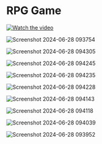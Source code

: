 <h1>RPG Game</h1>

[![Watch the video](https://github.com/ShwetankSingh123/RPGGame-KnightFight/assets/74751132/89494ff8-f8c3-4dc4-99f4-aeba8ebbaa39)](https://www.youtube.com/watch?v=BqAf5eq9eLo)


![Screenshot 2024-06-28 093754](https://github.com/ShwetankSingh123/RPGGame-KnightFight/assets/74751132/9a4b22d8-3758-4f7e-8dda-cbe946895a16)

![Screenshot 2024-06-28 094305](https://github.com/ShwetankSingh123/RPGGame-KnightFight/assets/74751132/63e126c7-e442-4dfb-b2e3-843aa41f52c1)

![Screenshot 2024-06-28 094245](https://github.com/ShwetankSingh123/RPGGame-KnightFight/assets/74751132/022478ff-aea6-4613-8353-6f61bc397023)

![Screenshot 2024-06-28 094235](https://github.com/ShwetankSingh123/RPGGame-KnightFight/assets/74751132/e472b936-2e15-4693-a1ce-f4cf9aa8e36e)

![Screenshot 2024-06-28 094228](https://github.com/ShwetankSingh123/RPGGame-KnightFight/assets/74751132/4eb3c5df-e23a-4b6e-95ab-700c936ed32e)

![Screenshot 2024-06-28 094143](https://github.com/ShwetankSingh123/RPGGame-KnightFight/assets/74751132/cd9677b9-f947-45ca-aafa-4fceef1b2785)

![Screenshot 2024-06-28 094118](https://github.com/ShwetankSingh123/RPGGame-KnightFight/assets/74751132/cbc6d17d-66e9-4ba3-95f2-51e5d7f58377)

![Screenshot 2024-06-28 094039](https://github.com/ShwetankSingh123/RPGGame-KnightFight/assets/74751132/b99dd3c3-44d8-4897-a817-51174ae98b5d)

![Screenshot 2024-06-28 093952](https://github.com/ShwetankSingh123/RPGGame-KnightFight/assets/74751132/31c0d37a-ac48-4ce7-b6a1-ce1cd0c45923)


